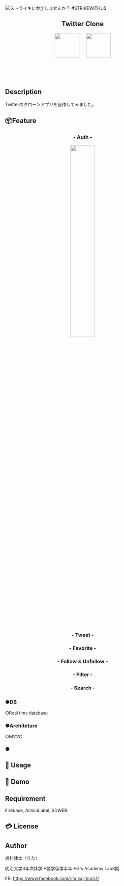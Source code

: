 ![ストライキに参加しませんか？ #STRIKEWITHUS](https://user-images.githubusercontent.com/56577971/90709240-b376af80-e2d6-11ea-93b0-afb8060743d6.png)

<h2 align="center">Twitter Clone</h2>
<p align="center">
  <a href="https://developer.apple.com/swift/images/swift-og.png"><img src="https://developer.apple.com/swift/images/swift-og.png" width="80px;" /></a>
<a>　</a>
  <a href="https://firebase.google.com/"><img src="https://user-images.githubusercontent.com/39142850/71645860-dd686b00-2d21-11ea-93f3-953cee4f0b32.png" height="80px;" /></a>
<a>　</a>
 
<br><br><br>
</p>


## Description

Twitterのクローンアプリを自作してみました。

## 📦Feature

<h3 align="center">- Auth -</h3>

<p align="center">  
  <img src="https://gyazo.com/f58d1ef3ce99f645a0f95ad17be626db" width=40%>
</p>


  

<h3 align="center">- Tweet -</h3>

<h3 align="center">- Favorite -</h3>

<h3 align="center">- Follow & Unfollow -</h3>

<h3 align="center">- Filter -</h3>

<h3 align="center">- Search -</h3>

### ●DB　

○Real time database

### ●Architeture 

○MVVC

### ●


## 📱 Usage



## 👀 Demo


## Requirement

Firebase, ActionLabel, SDWEB

## 💳 License

## Author

梶村律太（りた）

明治大学3年次休学→語学留学半年→G's Academy Lab8期

FB: https://www.facebook.com/rita.kajimura.1/





